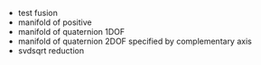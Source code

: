 

- test fusion
- manifold of positive
- manifold of quaternion 1DOF
- manifold of quaternion 2DOF specified by complementary axis
- svdsqrt reduction